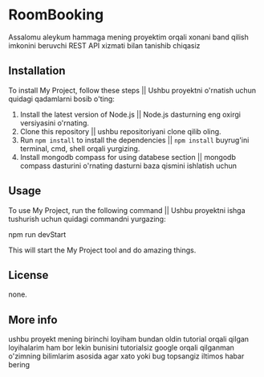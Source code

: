 # RoomBooking

Assalomu aleykum hammaga mening proyektim orqali xonani band qilish imkonini beruvchi REST API xizmati bilan tanishib chiqasiz

## Installation

To install My Project, follow these steps || Ushbu proyektni o'rnatish uchun quidagi qadamlarni bosib o'ting:

1. Install the latest version of Node.js || Node.js dasturning eng oxirgi versiyasini o'rnating.
2. Clone this repository || ushbu repositoriyani clone qilib oling.
3. Run `npm install` to install the dependencies || `npm install` buyrug'ini terminal, cmd, shell orqali yurgizing.
4. Install mongodb compass for using databese section || mongodb compass dasturini o'rnating dasturni baza qismini ishlatish uchun

## Usage

To use My Project, run the following command || Ushbu proyektni ishga tushurish uchun quidagi commandni yurgazing:

npm run devStart

This will start the My Project tool and do amazing things.

## License

none.
## More info
ushbu proyekt mening birinchi loyiham bundan oldin tutorial orqali qilgan loyihalarim ham bor lekin bunisini tutorialsiz google orqali  qilganman o'zimning bilimlarim asosida agar xato yoki bug topsangiz iltimos habar bering 
